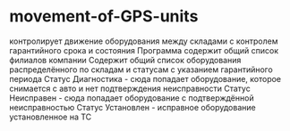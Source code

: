 # movement-of-GPS-units
контролирует движение оборудования между складами с контролем гарантийного срока и состояния
Программа содержит общий список филиалов компании
Содержит общий список оборудования распределённого по складам и статусам с указанием гарантийного периода
Статус Диагностика - сюда попадает оборудование, которое снимается с авто и нет подтверждения неисправности
Статус Неисправен - сюда попадает оборудование с подтверждённой неисправностью
Статус Установлен - исправное оборудование установленное на ТС
